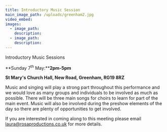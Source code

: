 ```yaml
---
title: Introductory Music Session
main_image_path: /uploads/greenham2.jpg
video_embed:
images:
  - image_path:
    description:
  - image_path:
    description:
---
```



Introductory Music Sessions

**Sunday 7<sup>th</sup> May:****2pm-5pm**

**St Mary's Church Hall, New Road, Greenham, RG19 8RZ**

Music and singing will play a strong part throughout this performance and we would love as many groups and individuals to be involved as much as possible. There will be three main songs for choirs to learn for part of the main event. Music will also be involved during the preshow elements of the day so there are plenty of opportunities to get involved.

If you are interested in coming along to this meeting please email laura@rosaproductions.co.uk for more details.